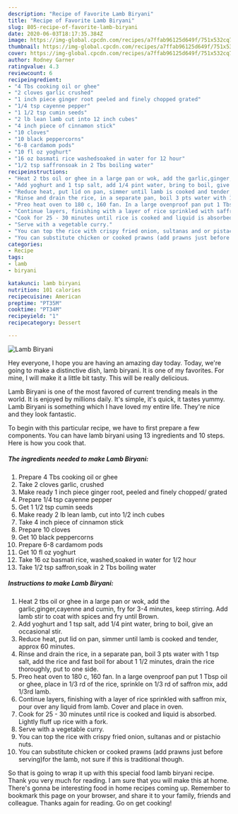 ```yaml
---
description: "Recipe of Favorite Lamb Biryani"
title: "Recipe of Favorite Lamb Biryani"
slug: 805-recipe-of-favorite-lamb-biryani
date: 2020-06-03T18:17:35.384Z
image: https://img-global.cpcdn.com/recipes/a7ffab96125d649f/751x532cq70/lamb-biryani-recipe-main-photo.jpg
thumbnail: https://img-global.cpcdn.com/recipes/a7ffab96125d649f/751x532cq70/lamb-biryani-recipe-main-photo.jpg
cover: https://img-global.cpcdn.com/recipes/a7ffab96125d649f/751x532cq70/lamb-biryani-recipe-main-photo.jpg
author: Rodney Garner
ratingvalue: 4.3
reviewcount: 6
recipeingredient:
- "4 Tbs cooking oil or ghee"
- "2 cloves garlic crushed"
- "1 inch piece ginger root peeled and finely chopped grated"
- "1/4 tsp cayenne pepper"
- "1 1/2 tsp cumin seeds"
- "2 lb lean lamb cut into 12 inch cubes"
- "4 inch piece of cinnamon stick"
- "10 cloves"
- "10 black peppercorns"
- "6-8 cardamom pods"
- "10 fl oz yoghurt"
- "16 oz basmati rice washedsoaked in water for 12 hour"
- "1/2 tsp saffronsoak in 2 Tbs boiling water"
recipeinstructions:
- "Heat 2 tbs oil or ghee in a large pan or wok, add the garlic,ginger,cayenne and cumin, fry for 3-4 minutes, keep stirring. Add lamb stir to coat with spices and fry until Brown."
- "Add yoghurt and 1 tsp salt, add 1/4 pint water, bring to boil, give an occasional stir."
- "Reduce heat, put lid on pan, simmer until lamb is cooked and tender, approx 60 minutes."
- "Rinse and drain the rice, in a separate pan, boil 3 pts water with 1 tsp salt, add the rice and fast boil for about 1 1/2 minutes, drain the rice thoroughly, put to one side."
- "Preo heat oven to 180 c, 160 fan. In a large ovenproof pan put 1 Tbsp oil or ghee, place in 1/3 rd of the rice, sprinkle on 1/3 rd of saffron mix, add 1/3rd lamb."
- "Continue layers, finishing with a layer of rice sprinkled with saffron mix, pour over any liquid from lamb. Cover and place in oven."
- "Cook for 25 - 30 minutes until rice is cooked and liquid is absorbed. Lightly fluff up rice with a fork."
- "Serve with a vegetable curry."
- "You can top the rice with crispy fried onion, sultanas and or pistachio nuts."
- "You can substitute chicken or cooked prawns (add prawns just before serving)for the lamb, not sure if this is traditional though."
categories:
- Recipe
tags:
- lamb
- biryani

katakunci: lamb biryani 
nutrition: 101 calories
recipecuisine: American
preptime: "PT35M"
cooktime: "PT34M"
recipeyield: "1"
recipecategory: Dessert

---
```



![Lamb Biryani](https://img-global.cpcdn.com/recipes/a7ffab96125d649f/751x532cq70/lamb-biryani-recipe-main-photo.jpg)

Hey everyone, I hope you are having an amazing day today. Today, we're going to make a distinctive dish, lamb biryani. It is one of my favorites. For mine, I will make it a little bit tasty. This will be really delicious.

Lamb Biryani is one of the most favored of current trending meals in the world. It is enjoyed by millions daily. It's simple, it's quick, it tastes yummy. Lamb Biryani is something which I have loved my entire life. They're nice and they look fantastic.




To begin with this particular recipe, we have to first prepare a few components. You can have lamb biryani using 13 ingredients and 10 steps. Here is how you cook that.

<!--inarticleads1-->

##### The ingredients needed to make Lamb Biryani:

1. Prepare 4 Tbs cooking oil or ghee
1. Take 2 cloves garlic, crushed
1. Make ready 1 inch piece ginger root, peeled and finely chopped/ grated
1. Prepare 1/4 tsp cayenne pepper
1. Get 1 1/2 tsp cumin seeds
1. Make ready 2 lb lean lamb, cut into 1/2 inch cubes
1. Take 4 inch piece of cinnamon stick
1. Prepare 10 cloves
1. Get 10 black peppercorns
1. Prepare 6-8 cardamom pods
1. Get 10 fl oz yoghurt
1. Take 16 oz basmati rice, washed,soaked in water for 1/2 hour
1. Take 1/2 tsp saffron,soak in 2 Tbs boiling water




<!--inarticleads2-->

##### Instructions to make Lamb Biryani:

1. Heat 2 tbs oil or ghee in a large pan or wok, add the garlic,ginger,cayenne and cumin, fry for 3-4 minutes, keep stirring. Add lamb stir to coat with spices and fry until Brown.
1. Add yoghurt and 1 tsp salt, add 1/4 pint water, bring to boil, give an occasional stir.
1. Reduce heat, put lid on pan, simmer until lamb is cooked and tender, approx 60 minutes.
1. Rinse and drain the rice, in a separate pan, boil 3 pts water with 1 tsp salt, add the rice and fast boil for about 1 1/2 minutes, drain the rice thoroughly, put to one side.
1. Preo heat oven to 180 c, 160 fan. In a large ovenproof pan put 1 Tbsp oil or ghee, place in 1/3 rd of the rice, sprinkle on 1/3 rd of saffron mix, add 1/3rd lamb.
1. Continue layers, finishing with a layer of rice sprinkled with saffron mix, pour over any liquid from lamb. Cover and place in oven.
1. Cook for 25 - 30 minutes until rice is cooked and liquid is absorbed. Lightly fluff up rice with a fork.
1. Serve with a vegetable curry.
1. You can top the rice with crispy fried onion, sultanas and or pistachio nuts.
1. You can substitute chicken or cooked prawns (add prawns just before serving)for the lamb, not sure if this is traditional though.




So that is going to wrap it up with this special food lamb biryani recipe. Thank you very much for reading. I am sure that you will make this at home. There's gonna be interesting food in home recipes coming up. Remember to bookmark this page on your browser, and share it to your family, friends and colleague. Thanks again for reading. Go on get cooking!

